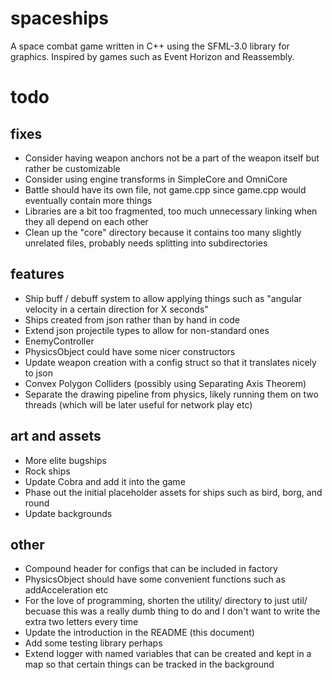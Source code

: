 # spaceships
A space combat game written in C++ using the SFML-3.0 library for graphics. Inspired by games such as Event Horizon and Reassembly.
# todo
## fixes
- Consider having weapon anchors not be a part of the weapon itself but rather be customizable
- Consider using engine transforms in SimpleCore and OmniCore
- Battle should have its own file, not game.cpp since game.cpp would eventually contain more things
- Libraries are a bit too fragmented, too much unnecessary linking when they all depend on each other
- Clean up the "core" directory because it contains too many slightly unrelated files, probably needs splitting into subdirectories

## features
- Ship buff / debuff system to allow applying things such as "angular velocity in a certain direction for X seconds"
- Ships created from json rather than by hand in code
- Extend json projectile types to allow for non-standard ones
- EnemyController
- PhysicsObject could have some nicer constructors
- Update weapon creation with a config struct so that it translates nicely to json
- Convex Polygon Colliders (possibly using Separating Axis Theorem)
- Separate the drawing pipeline from physics, likely running them on two threads (which will be later useful for network play etc)

## art and assets
- More elite bugships
- Rock ships
- Update Cobra and add it into the game
- Phase out the initial placeholder assets for ships such as bird, borg, and round
- Update backgrounds

## other
- Compound header for configs that can be included in factory
- PhysicsObject should have some convenient functions such as addAcceleration etc
- For the love of programming, shorten the utility/ directory to just util/ becuase this was a really dumb thing to do and I don't want to write the extra two letters every time
- Update the introduction in the README (this document)
- Add some testing library perhaps
- Extend logger with named variables that can be created and kept in a map so that certain things can be tracked in the background
